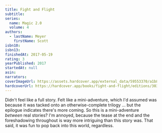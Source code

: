 ```yaml
---
title: Fight and Flight
subtitle:
series:
  name: Magic 2.0
  volume: 4
authors:
  - lastName: Meyer
    firstName: Scott
isbn10:
isbn13:
finishedAt: 2017-05-19
rating: 3
yearPublished: 2017
startedAt: null
asin:
narrators:
coverImageUrl: https://assets.hardcover.app/external_data/59553370/a1b8ae3878a29d9c3969a48fa709f9381f8cc80a.jpeg
hardcoverUrl: https://hardcover.app/books/fight-and-flight/editions/30390653
---
```


Didn't feel like a full story. Felt like a mini-adventure, which I'd assumed was because it was tacked onto an otherwise-complete trilogy … but the epilogue indicates there's more coming. So this is a mini-adventure _between_ real stories? I'm annoyed, because the tease at the end and the foreshadowing throughout is way more intriguing than this story was. That said, it was fun to pop back into this world, regardless.
